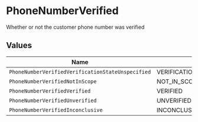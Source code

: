# PhoneNumberVerified

Whether or not the customer phone number was verified


## Values

| Name                                              | Value                                             |
| ------------------------------------------------- | ------------------------------------------------- |
| `PhoneNumberVerifiedVerificationStateUnspecified` | VERIFICATION_STATE_UNSPECIFIED                    |
| `PhoneNumberVerifiedNotInScope`                   | NOT_IN_SCOPE                                      |
| `PhoneNumberVerifiedVerified`                     | VERIFIED                                          |
| `PhoneNumberVerifiedUnverified`                   | UNVERIFIED                                        |
| `PhoneNumberVerifiedInconclusive`                 | INCONCLUSIVE                                      |